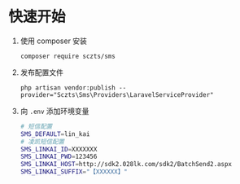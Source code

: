 # 快速开始

1. 使用 composer 安装
    ```
    composer require sczts/sms
    ```

2. 发布配置文件
    ```
    php artisan vendor:publish --provider="Sczts\Sms\Providers\LaravelServiceProvider"
    ```

3. 向 `.env` 添加环境变量
    ```bash
    # 短信配置
    SMS_DEFAULT=lin_kai
    # 凌凯短信配置
    SMS_LINKAI_ID=XXXXXXX
    SMS_LINKAI_PWD=123456
    SMS_LINKAI_HOST=http://sdk2.028lk.com/sdk2/BatchSend2.aspx
    SMS_LINKAI_SUFFIX="【XXXXXX】"
    ```
